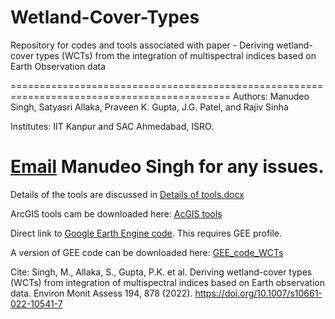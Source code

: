 # Wetland-Cover-Types

Repository for codes and tools associated with paper - 
Deriving wetland-cover types (WCTs) from the integration of multispectral indices based on Earth Observation data

============================================================================================
Authors: Manudeo Singh, Satyasri Allaka, Praveen K. Gupta, J.G. Patel, and Rajiv Sinha

Institutes: IIT Kanpur and SAC Ahmedabad, ISRO. 

[Email](manudeo.singh@uni-potsdam.de) Manudeo Singh for any issues.
============================================================================================
Details of the tools are discussed in [Details of tools.docx ](https://github.com/manudeo/Wetland-Cover-Types/blob/main/Details%20of%20tools.docx)

ArcGIS tools cam be downloaded here: [AcGIS tools](https://github.com/manudeo/Wetland-Cover-Types/blob/main/WCT_Toolbox.tbx) 

Direct link to [Google Earth Engine code](https://code.earthengine.google.com/e72bfe791f13493febabacd99a2aab84). This requires GEE profile. 

A version of GEE code can be downloaded here: [GEE_code_WCTs](https://github.com/manudeo/Wetland-Cover-Types/blob/main/GEE_code_WCTs.js)


Cite:
Singh, M., Allaka, S., Gupta, P.K. et al. Deriving wetland-cover types (WCTs) from integration of multispectral indices based on Earth observation data. Environ Monit Assess 194, 878 (2022). https://doi.org/10.1007/s10661-022-10541-7
